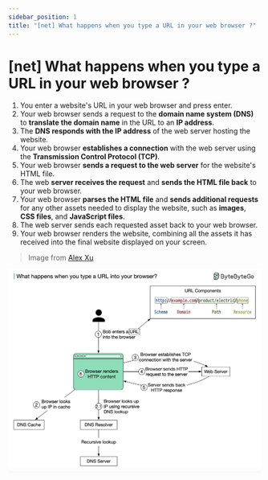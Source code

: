 ```yaml
---
sidebar_position: 1
title: "[net] What happens when you type a URL in your web browser ?"
---
```


# [net] What happens when you type a URL in your web browser ?

1. You enter a website's URL in your web browser and press enter.
2. Your web browser sends a request to the **domain name system (DNS)** to **translate the domain name** in the URL to an **IP address**.
3. The **DNS responds with the IP address** of the web server hosting the website.
4. Your web browser **establishes a connection** with the web server using the **Transmission Control Protocol (TCP)**.
5. Your web browser **sends a request to the web server** for the website's HTML file.
6. The web **server receives the request** and **sends the HTML file back** to your web browser.
7. Your web browser **parses the HTML file** and **sends additional requests** for any other assets needed to display the website, such as **images**, **CSS files**, and **JavaScript files**.
8. The web server sends each requested asset back to your web browser.
9. Your web browser renders the website, combining all the assets it has received into the final website displayed on your screen.

> Image from [Alex Xu](https://blog.bytebytego.com/p/what-happens-when-you-type-a-url) 

![img](./img/what-happens-when-type-a-url-on-browser.png)
